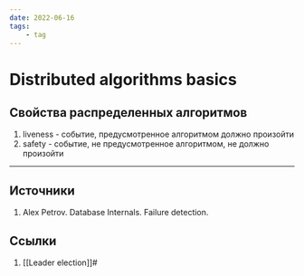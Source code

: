 ```yaml
---
date: 2022-06-16
tags:
    - tag
---
```

# Distributed algorithms basics

## Свойства распределенных алгоритмов

1. liveness - событие, предусмотренное алгоритмом должно произойти
1. safety - событие, не предусмотренное алгоритмом, не должно произойти

---

## Источники

1. Alex Petrov. Database Internals. Failure detection.

## Ссылки

1. [[Leader election]]#
